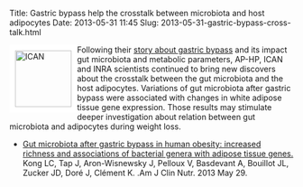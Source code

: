 Title: Gastric bypass help the crosstalk between microbiota and host adipocytes
Date: 2013-05-31 11:45
Slug: 2013-05-31-gastric-bypass-cross-talk.html

<img src="http://www.aviesan.fr/var/aviesan/storage/images/mediatheque/images/actus/conf-ican3/57401-1-fre-FR/conf-ican.jpg" alt="ICAN" style="float: left; border: 10px solid white; width: 100px;"/>

Following their 
[story about gastric bypass](/index.php/actualites/11-actualites-scientifiques/43-microbiota-roux-en-y-gastric-bypass.html) 
and its impact gut microbiota and
metabolic parameters, AP-HP, ICAN and INRA scientists continued to bring new
discovers about the crosstalk between the gut microbiota and the host
adipocytes. Variations of gut microbiota after gastric bypass were associated
with changes in white adipose tissue gene expression. Those results may
stimulate deeper investigation about relation between gut microbiota and
adipocytes during weight loss.

  * [Gut microbiota after gastric bypass in human obesity: increased richness and associations of bacterial genera with adipose tissue genes.](http://ajcn.nutrition.org/content/early/2013/05/29/ajcn.113.058743.abstract) Kong LC, Tap J, Aron-Wisnewsky J, Pelloux V, Basdevant A, Bouillot JL, Zucker JD, Doré J, Clément K. .Am J Clin Nutr. 2013 May 29.